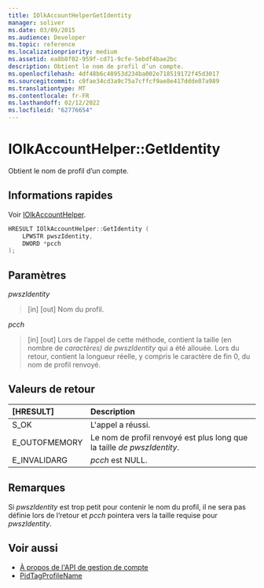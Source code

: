 ```yaml
---
title: IOlkAccountHelperGetIdentity
manager: soliver
ms.date: 03/09/2015
ms.audience: Developer
ms.topic: reference
ms.localizationpriority: medium
ms.assetid: ea8b8f02-959f-cd71-9cfe-5ebdf4bae2bc
description: Obtient le nom de profil d’un compte.
ms.openlocfilehash: 4df48b6c48953d234ba002e718519172f45d3017
ms.sourcegitcommit: c0fae34cd3a9c75a7cffcf9ae8e417ddde07a989
ms.translationtype: MT
ms.contentlocale: fr-FR
ms.lasthandoff: 02/12/2022
ms.locfileid: "62776654"
---
```

# <a name="iolkaccounthelpergetidentity"></a>IOlkAccountHelper::GetIdentity

Obtient le nom de profil d’un compte.
  
## <a name="quick-info"></a>Informations rapides

Voir [IOlkAccountHelper](iolkaccounthelper.md).
  
```cpp
HRESULT IOlkAccountHelper::GetIdentity (  
    LPWSTR pwszIdentity, 
    DWORD *pcch 
);
```

## <a name="parameters"></a>Paramètres

_pwszIdentity_
  
> [in] [out] Nom du profil.
    
_pcch_
  
> [in] [out] Lors de l’appel de cette méthode, contient la taille (en nombre de  _caractères) de pwszIdentity_ qui a été allouée. Lors du retour, contient la longueur réelle, y compris le caractère de fin 0, du nom de profil renvoyé. 
    
## <a name="return-values"></a>Valeurs de retour

|**[HRESULT]**|**Description**|
|:-----|:-----|
|S_OK  <br/> |L'appel a réussi. |
|E_OUTOFMEMORY  <br/> |Le nom de profil renvoyé est plus long que la taille  _de pwszIdentity_. |
|E_INVALIDARG  <br/> | _pcch_ est NULL. |
   
## <a name="remarks"></a>Remarques

Si  _pwszIdentity_ est trop petit pour contenir le nom du profil, il ne sera pas définie lors de l’retour et  _pcch_ pointera vers la taille requise pour  _pwszIdentity_.
  
## <a name="see-also"></a>Voir aussi

- [À propos de l'API de gestion de compte](about-the-account-management-api.md)
- [PidTagProfileName](https://msdn.microsoft.com/library/13ca726d-ae7a-4da9-9c8e-3db3c479f839%28Office.15%29.aspx)

